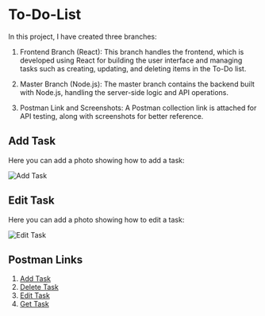 # To-Do-List
In this project, I have created three branches:

1. Frontend Branch (React): This branch handles the frontend, which is developed using React for building the user interface and managing tasks such as creating, updating, and deleting items in the To-Do list.


2. Master Branch (Node.js): The master branch contains the backend built with Node.js, handling the server-side logic and API operations.


3. Postman Link and Screenshots: A Postman collection link is attached for API testing, along with screenshots for better reference.
## Add Task
Here you can add a photo showing how to add a task:

![Add Task](C:\Users\anura\OneDrive\Desktop\Screenshots)

## Edit Task
Here you can add a photo showing how to edit a task:

![Edit Task](link-to-your-edit-task-image)

## Postman Links
1. [Add Task](http://localhost:8000/tasks/add)
2. [Delete Task](http://localhost:8000/tasks/delete)
3. [Edit Task](http://localhost:8000/tasks/update)
4. [Get Task](http://localhost:8000/tasks/all)
